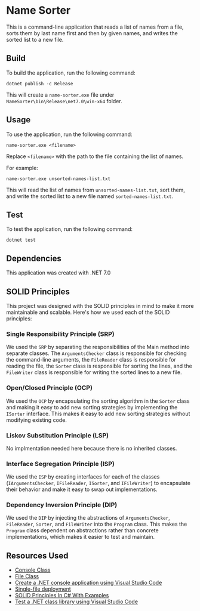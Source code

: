 # Name Sorter
This is a command-line application that reads a list of names from a file, sorts them by last name first and then by given names, and writes the sorted list to a new file.

## Build
To build the application, run the following command:
```
dotnet publish -c Release
```

This will create a `name-sorter.exe` file under `NameSorter\bin\Release\net7.0\win-x64` folder.

## Usage
To use the application, run the following command:
```
name-sorter.exe <filename>
```

Replace `<filename>` with the path to the file containing the list of names.

For example:
```
name-sorter.exe unsorted-names-list.txt
```

This will read the list of names from `unsorted-names-list.txt`, sort them, and write the sorted list to a new file named `sorted-names-list.txt`.

## Test
To test the application, run the following command:
```
dotnet test
```


## Dependencies
This application was created with .NET 7.0


## SOLID Principles
This project was designed with the SOLID principles in mind to make it more maintainable and scalable. Here's how we used each of the SOLID principles:

### Single Responsibility Principle (SRP)
We used the `SRP` by separating the responsibilities of the Main method into separate classes. The `ArgumentsChecker` class is responsible for checking the command-line arguments, the `FileReader` class is responsible for reading the file, the `Sorter` class is responsible for sorting the lines, and the `FileWriter` class is responsible for writing the sorted lines to a new file.

### Open/Closed Principle (OCP)
We used the `OCP` by encapsulating the sorting algorithm in the `Sorter` class and making it easy to add new sorting strategies by implementing the `ISorter` interface. This makes it easy to add new sorting strategies without modifying existing code.

### Liskov Substitution Principle (LSP)
No implmentation needed here because there is no inherited classes.

### Interface Segregation Principle (ISP)
We used the `ISP` by creating interfaces for each of the classes (`IArgumentsChecker`, `IFileReader`, `ISorter`, and `IFileWriter`) to encapsulate their behavior and make it easy to swap out implementations.

### Dependency Inversion Principle (DIP)
We used the `DIP` by injecting the abstractions of `ArgumentsChecker`, `FileReader`, `Sorter`, and `FileWriter` into the `Program` class. This makes the `Program` class dependent on abstractions rather than concrete implementations, which makes it easier to test and maintain.


## Resources Used
- [Console Class](https://learn.microsoft.com/en-us/dotnet/api/system.console?view%253Dnet-7.0)
- [File Class](https://learn.microsoft.com/en-us/dotnet/api/system.io.file?view%253Dnet-7.0)
- [Create a .NET console application using Visual Studio Code](https://learn.microsoft.com/en-ca/dotnet/core/tutorials/with-visual-studio-code?pivots%253Ddotnet-7-0)
- [Single-file deployment](https://learn.microsoft.com/en-us/dotnet/core/deploying/single-file/overview?tabs%253Dcli)
- [SOLID Principles In C# With Examples](https://www.c-sharpcorner.com/UploadFile/damubetha/solid-principles-in-C-Sharp/)
- [Test a .NET class library using Visual Studio Code](https://learn.microsoft.com/en-ca/dotnet/core/tutorials/testing-library-with-visual-studio-code?pivots%253Ddotnet-7-0)
